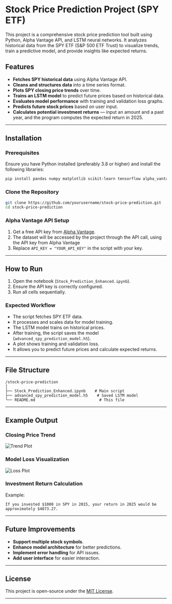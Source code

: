 # Stock Price Prediction Project (SPY ETF)

This project is a comprehensive stock price prediction tool built using Python, Alpha Vantage API, and LSTM neural networks. It analyzes historical data from the SPY ETF (S&P 500 ETF Trust) to visualize trends, train a predictive model, and provide insights like expected returns.

## Features

- **Fetches SPY historical data** using Alpha Vantage API.
- **Cleans and structures data** into a time series format.
- **Plots SPY closing price trends** over time.
- **Trains an LSTM model** to predict future prices based on historical data.
- **Evaluates model performance** with training and validation loss graphs.
- **Predicts future stock prices** based on user input.
- **Calculates potential investment returns** — input an amount and a past year, and the program computes the expected return in 2025.

---

## Installation

### Prerequisites
Ensure you have Python installed (preferably 3.8 or higher) and install the following libraries:

```bash
pip install pandas numpy matplotlib scikit-learn tensorflow alpha_vantage
```

### Clone the Repository
```bash
git clone https://github.com/yourusername/stock-price-prediction.git
cd stock-price-prediction
```

### Alpha Vantage API Setup
1. Get a free API key from [Alpha Vantage](https://www.alphavantage.co/support/#api-key).
2. The dataset will be accessed by the project through the API call, using the API key from Alpha Vantage
3. Replace `API_KEY = "YOUR_API_KEY"` in the script with your key.

---

## How to Run

1. Open the notebook (`Stock_Prediction_Enhanced.ipynb`).
2. Ensure the API key is correctly configured.
3. Run all cells sequentially.

### Expected Workflow
- The script fetches SPY ETF data.
- It processes and scales data for model training.
- The LSTM model trains on historical prices.
- After training, the script saves the model (`advanced_spy_prediction_model.h5`).
- A plot shows training and validation loss.
- It allows you to predict future prices and calculate expected returns.

---

## File Structure

```
/stock-price-prediction
│
├── Stock_Prediction_Enhanced.ipynb    # Main script
├── advanced_spy_prediction_model.h5    # Saved LSTM model
└── README.md                            # This file
```

---

## Example Output

### Closing Price Trend
![Trend Plot](https://via.placeholder.com/800x400?text=Trend+Plot)

### Model Loss Visualization
![Loss Plot](https://via.placeholder.com/800x400?text=Loss+Plot)

### Investment Return Calculation
Example:
```
If you invested $1000 in SPY in 2015, your return in 2025 would be approximately $4873.27.
```

---

## Future Improvements
- **Support multiple stock symbols**.
- **Enhance model architecture** for better predictions.
- **Implement error handling** for API issues.
- **Add user interface** for easier interaction.

---

## License

This project is open-source under the [MIT License](LICENSE).

---



